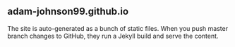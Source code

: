 ## adam-johnson99.github.io

The site is auto-generated as a bunch of static files. When you push master branch changes to GitHub, they run a Jekyll build and serve the content.

